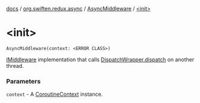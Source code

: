 [docs](../../index.md) / [org.swiften.redux.async](../index.md) / [AsyncMiddleware](index.md) / [&lt;init&gt;](./-init-.md)

# &lt;init&gt;

`AsyncMiddleware(context: <ERROR CLASS>)`

[IMiddleware](../../org.swiften.redux.core/-i-middleware.md) implementation that calls [DispatchWrapper.dispatch](../../org.swiften.redux.core/-dispatch-wrapper/dispatch.md) on another thread.

### Parameters

`context` - A [CoroutineContext](#) instance.